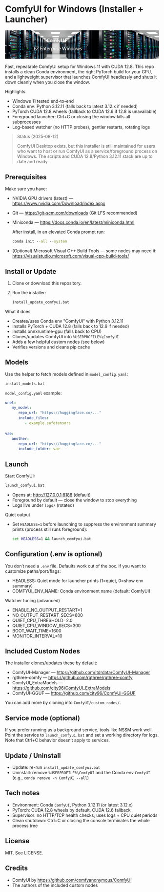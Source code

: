 # ComfyUI for Windows (Installer + Launcher)

![Header](readme_assets/header.png)

Fast, repeatable ComfyUI setup for Windows 11 with CUDA 12.8. This repo installs a clean Conda environment, the right PyTorch build for your GPU, and a lightweight supervisor that launches ComfyUI headlessly and shuts it down cleanly when you close the window.

Highlights

- Windows 11 tested end-to-end
- Conda env: Python 3.12.11 (falls back to latest 3.12.x if needed)
- PyTorch CUDA 12.8 wheels (fallback to CUDA 12.6 if 12.8 is unavailable)
- Foreground launcher: Ctrl+C or closing the window kills all subprocesses
- Log-based watcher (no HTTP probes), gentler restarts, rotating logs

> Status (2025-08-12)
>
> ComfyUI Desktop exists, but this installer is still maintained for users who want to host or run ComfyUI as a service/foreground process on Windows. The scripts and CUDA 12.8/Python 3.12.11 stack are up to date and ready.

## Prerequisites

Make sure you have:

- NVIDIA GPU drivers (latest) — <https://www.nvidia.com/Download/index.aspx>
- Git — <https://git-scm.com/downloads> (Git LFS recommended)
- Miniconda — <https://docs.conda.io/en/latest/miniconda.html>

   After install, in an elevated Conda prompt run:

   ```bat
   conda init --all --system
   ```

- (Optional) Microsoft Visual C++ Build Tools — some nodes may need it: <https://visualstudio.microsoft.com/visual-cpp-build-tools/>

## Install or Update

1) Clone or download this repository.
2) Run the installer:

   ```bat
   install_update_comfyui.bat
   ```

What it does

- Creates/uses Conda env "ComfyUI" with Python 3.12.11
- Installs PyTorch + CUDA 12.8 (falls back to 12.6 if needed)
- Installs onnxruntime-gpu (falls back to CPU)
- Clones/updates ComfyUI into `%USERPROFILE%\ComfyUI`
- Adds a few helpful custom nodes (see below)
- Verifies versions and cleans pip cache

## Models

Use the helper to fetch models defined in `model_config.yaml`:

```bat
install_models.bat
```

`model_config.yaml` example:

```yaml
unet:
   my_model:
      repo_url: "https://huggingface.co/..."
      include_files:
         - example.safetensors

vae:
   another:
      repo_url: "https://huggingface.co/..."
      include_folder: vae
```

## Launch

Start ComfyUI:

```bat
launch_comfyui.bat
```

- Opens at: <http://127.0.0.1:8188> (default)
- Foreground by default — close the window to stop everything
- Logs live under `logs/` (rotated)

Quiet output

- Set `HEADLESS=1` before launching to suppress the environment summary prints (process still runs foreground):

   ```bat
   set HEADLESS=1 && launch_comfyui.bat
   ```

## Configuration (.env is optional)

You don’t need a `.env` file. Defaults work out of the box. If you want to customize paths/port/flags:


- HEADLESS: Quiet mode for launcher prints (1=quiet, 0=show env summary)
- COMFYUI_ENV_NAME: Conda environment name (default: ComfyUI)

Watcher tuning (advanced)

- ENABLE_NO_OUTPUT_RESTART=1
- NO_OUTPUT_RESTART_SECS=600
- QUIET_CPU_THRESHOLD=2.0
- QUIET_CPU_WINDOW_SECS=300
- BOOT_WAIT_TIME=1600
- MONITOR_INTERVAL=10

## Included Custom Nodes

The installer clones/updates these by default:

- ComfyUI-Manager — <https://github.com/ltdrdata/ComfyUI-Manager>
- rgthree-comfy — <https://github.com/rgthree/rgthree-comfy>
- ComfyUI_ExtraModels — <https://github.com/city96/ComfyUI_ExtraModels>
- ComfyUI-GGUF — <https://github.com/city96/ComfyUI-GGUF>

You can add more by cloning into `ComfyUI/custom_nodes/`.

## Service mode (optional)

If you prefer running as a background service, tools like NSSM work well. Point the service to `launch_comfyui.bat` and set a working directory for logs. Note that Ctrl+C behavior doesn’t apply to services.

## Update / Uninstall

- Update: re-run `install_update_comfyui.bat`
- Uninstall: remove `%USERPROFILE%\ComfyUI` and the Conda env `ComfyUI` (e.g., `conda remove -n ComfyUI --all`)

## Tech notes

- Environment: Conda `ComfyUI`, Python 3.12.11 (or latest 3.12.x)
- PyTorch: CUDA 12.8 wheels by default, CUDA 12.6 fallback
- Supervisor: no HTTP/TCP health checks; uses logs + CPU quiet periods
- Clean shutdown: Ctrl+C or closing the console terminates the whole process tree

## License

MIT. See LICENSE.

## Credits

- ComfyUI by <https://github.com/comfyanonymous/ComfyUI>
- The authors of the included custom nodes
